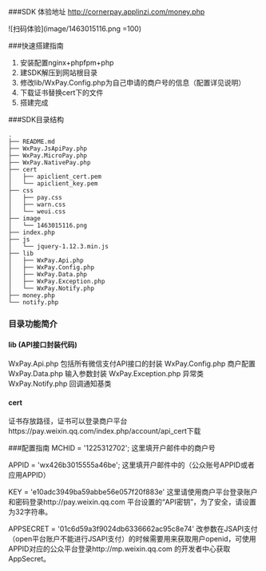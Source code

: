 ###SDK
体验地址
http://cornerpay.applinzi.com/money.php

![扫码体验](image/1463015116.png =100)

###快速搭建指南
1. 安装配置nginx+phpfpm+php
2. 建SDK解压到网站根目录
3. 修改lib/WxPay.Config.php为自己申请的商户号的信息（配置详见说明）
4. 下载证书替换cert下的文件
5. 搭建完成

###SDK目录结构
```
.
├── README.md
├── WxPay.JsApiPay.php
├── WxPay.MicroPay.php
├── WxPay.NativePay.php
├── cert
│   ├── apiclient_cert.pem
│   └── apiclient_key.pem
├── css
│   ├── pay.css
│   ├── warn.css
│   └── weui.css
├── image
│   └── 1463015116.png
├── index.php
├── js
│   └── jquery-1.12.3.min.js
├── lib
│   ├── WxPay.Api.php
│   ├── WxPay.Config.php
│   ├── WxPay.Data.php
│   ├── WxPay.Exception.php
│   └── WxPay.Notify.php
├── money.php
└── notify.php
```
### 目录功能简介
#### lib (API接口封装代码)
WxPay.Api.php 包括所有微信支付API接口的封装
WxPay.Config.php  商户配置
WxPay.Data.php   输入参数封装
WxPay.Exception.php  异常类
WxPay.Notify.php    回调通知基类

#### cert 
证书存放路径，证书可以登录商户平台https://pay.weixin.qq.com/index.php/account/api_cert下载

###配置指南
MCHID = '1225312702';
这里填开户邮件中的商户号

APPID = 'wx426b3015555a46be';
这里填开户邮件中的（公众账号APPID或者应用APPID）

KEY = 'e10adc3949ba59abbe56e057f20f883e'
这里请使用商户平台登录账户和密码登录http://pay.weixin.qq.com 平台设置的“API密钥”，为了安全，请设置为32字符串。

APPSECRET = '01c6d59a3f9024db6336662ac95c8e74'
改参数在JSAPI支付（open平台账户不能进行JSAPI支付）的时候需要用来获取用户openid，可使用APPID对应的公众平台登录http://mp.weixin.qq.com 的开发者中心获取AppSecret。
